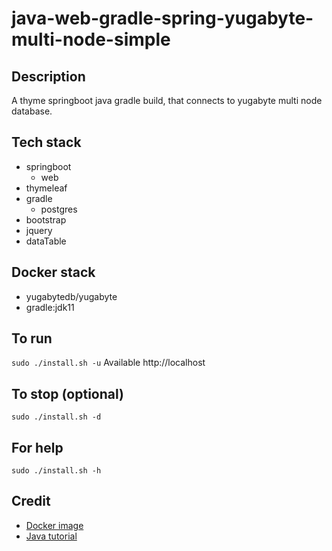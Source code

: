 # java-web-gradle-spring-yugabyte-multi-node-simple

## Description
A thyme springboot java gradle build,
that connects to yugabyte
multi node database.

## Tech stack
- springboot
  - web
- thymeleaf
- gradle
  - postgres
- bootstrap
- jquery
- dataTable

## Docker stack
- yugabytedb/yugabyte
- gradle:jdk11

## To run
`sudo ./install.sh -u`
Available http://localhost

## To stop (optional)
`sudo ./install.sh -d`

## For help
`sudo ./install.sh -h`

## Credit
- [Docker image](https://hub.docker.com/r/yugabytedb/yugabyte)
- [Java tutorial](https://www.baeldung.com/yugabytedb)